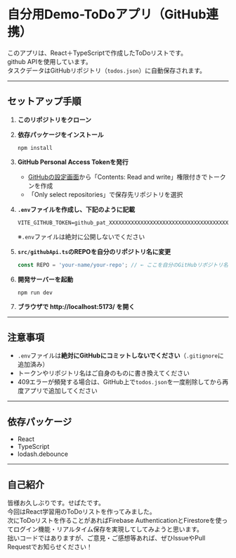 # 自分用Demo-ToDoアプリ（GitHub連携）

このアプリは、React＋TypeScriptで作成したToDoリストです。  
github APIを使用しています。  
タスクデータはGitHubリポジトリ（`todos.json`）に自動保存されます。

---

## セットアップ手順

1. **このリポジトリをクローン**

2. **依存パッケージをインストール**
   ```
   npm install
   ```

3. **GitHub Personal Access Tokenを発行**
   - [GitHubの設定画面](https://github.com/settings/tokens)から「Contents: Read and write」権限付きでトークンを作成
   - 「Only select repositories」で保存先リポジトリを選択

4. **`.env`ファイルを作成し、下記のように記載**
   ```
   VITE_GITHUB_TOKEN=github_pat_XXXXXXXXXXXXXXXXXXXXXXXXXXXXXXXXXXXXXXXXXXXX
   ```
   ※`.env`ファイルは絶対に公開しないでください

5. **`src/githubApi.ts`のREPOを自分のリポジトリ名に変更**
   ```typescript
   const REPO = 'your-name/your-repo'; // ← ここを自分のGitHubリポジトリ名に書き換えてください
   ```

6. **開発サーバーを起動**
   ```
   npm run dev
   ```

7. **ブラウザで http://localhost:5173/ を開く**

---

## 注意事項

- `.env`ファイルは**絶対にGitHubにコミットしないでください**（`.gitignore`に追加済み）
- トークンやリポジトリ名はご自身のものに書き換えてください
- 409エラーが頻発する場合は、GitHub上で`todos.json`を一度削除してから再度アプリで追加してください

---

## 依存パッケージ

- React
- TypeScript
- lodash.debounce

---

## 自己紹介

皆様お久しぶりです。せぱたです。  
今回はReact学習用のToDoリストを作ってみました。  
次にToDoリストを作ることがあればFirebase AuthenticationとFirestoreを使ってログイン機能・リアルタイム保存を実現してしてみようと思います。  
拙いコードではありますが、ご意見・ご感想等あれば、ぜひIssueやPull Requestでお知らせください！  
